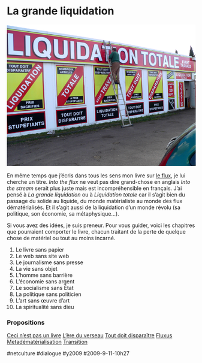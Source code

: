 # La grande liquidation

![](_i/adhasif-liquidation-total1.png)

En même temps que j’écris dans tous les sens mon livre sur [le flux](#flux), je lui cherche un titre. *Into the flux* ne veut pas dire grand-chose en anglais *Into the stream* serait plus juste mais est incompréhensible en français. J’ai pensé à *La grande liquidation* ou à *Liquidation totale* car il s’agit bien du passage du solide au liquide, du monde matérialiste au monde des flux dématérialisés. Et il s’agit aussi de la liquidation d’un monde révolu (sa politique, son économie, sa métaphysique…).

Si vous avez des idées, je suis preneur. Pour vous guider, voici les chapitres que pourraient comporter le livre, chacun traitant de la perte de quelque chose de matériel ou tout au moins incarné.

1. Le livre sans papier
2. Le web sans site web
3. Le journalisme sans presse
4. La vie sans objet
5. L’homme sans barrière
6. L’économie sans argent
7. Le socialisme sans État
8. La politique sans politicien
9. L’art sans œuvre d’art
10. La spiritualité sans dieu

### Propositions

[Ceci n’est pas un livre](http://twitter.com/Qumran/statuses/3907676350)
[L’ère du verseau](la-grande-liquidation/#comment-69489.md)
[Tout doit disparaître](http://twitter.com/FabriceFrossard/statuses/3907925862)
[Fluxus](http://twitter.com/rosselin/statuses/3907842438)
[Metadématérialisation](http://twitter.com/AndriaAndriuzzi/statuses/3908067604)
[Transition](http://twitter.com/jeremysalmon/statuses/3908270550)

#netculture #dialogue #y2009 #2009-9-11-10h27
